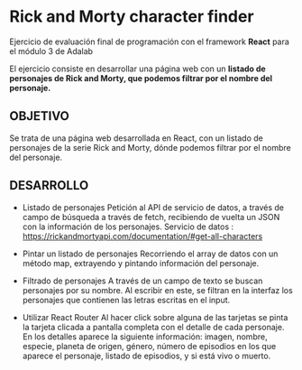 # Rick and Morty character finder 

Ejercicio de evaluación final de programación con el framework **React** para el módulo 3 de Adalab

El ejercicio consiste en desarrollar una página web con un **listado de personajes de Rick and Morty, que podemos filtrar por el nombre del personaje.**

## OBJETIVO

Se trata de una página web desarrollada en React, con un listado de personajes de la serie Rick and Morty, dónde podemos filtrar por el nombre del personaje.

## DESARROLLO

- Listado de personajes Petición al API de servicio de datos, a través de campo de búsqueda a través de fetch, recibiendo de vuelta un JSON con la información de los personajes. Servicio de datos : https://rickandmortyapi.com/documentation/#get-all-characters

- Pintar un listado de personajes Recorriendo el array de datos con un método map, extrayendo y pintando información del personaje.

- Filtrado de personajes A través de un campo de texto se buscan personajes por su nombre. Al escribir en este, se filtran en la interfaz los personajes que contienen las letras escritas en el input.

- Utilizar React Router Al hacer click sobre alguna de las tarjetas se pinta la tarjeta clicada a pantalla completa con el detalle de cada personaje. En los detalles aparece la siguiente información: imagen, nombre, especie, planeta de origen, género, número de episodios en los que aparece el personaje, listado de episodios, y si está vivo o muerto.

